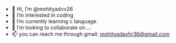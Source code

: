 - 👋 Hi, I’m @mohityadvv26
- 👀 I’m interested in coding
- 🌱 I’m currently learning c language.
- 💞️ I’m looking to collaborate on ...
- 📫 you can reach me through gmail: mohityadavhr36@gmail.com

<!---
mohityadvv26/mohityadvv26 is a ✨ special ✨ repository because its `README.md` (this file) appears on your GitHub profile.
You can click the Preview link to take a look at your changes.
--->
